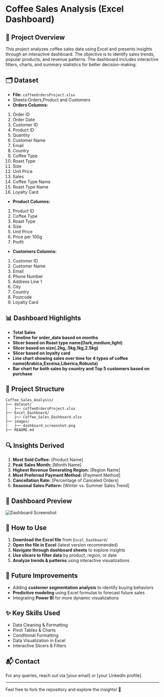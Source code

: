 # Coffee Sales Analysis (Excel Dashboard)

## 📌 Project Overview
This project analyzes coffee sales data using Excel and presents insights through an interactive dashboard. The objective is to identify sales trends, popular products, and revenue patterns. The dashboard includes interactive filters, charts, and summary statistics for better decision-making.

## 🗂️ Dataset
- **File:** `coffeeOrdersProject.xlsx`
- Sheets:Orders,Product and Customers
- **Orders Columns:**
1. Order ID  
2. Order Date  
3. Customer ID  
4. Product ID  
5. Quantity  
6. Customer Name  
7. Email  
8. Country  
9. Coffee Type  
10. Roast Type  
11. Size  
12. Unit Price  
13. Sales  
14. Coffee Type Name  
15. Roast Type Name  
16. Loyalty Card

- **Product Columns:**
1. Product ID  
2. Coffee Type  
3. Roast Type  
4. Size  
5. Unit Price  
6. Price per 100g  
7. Profit

- **Customers Columns:**
1. Customer ID  
2. Customer Name  
3. Email  
4. Phone Number  
5. Address Line 1  
6. City  
7. Country  
8. Postcode  
9. Loyalty Card  








## 📊 Dashboard Highlights
- **Total Sales**
- **Timeline for order_date based on months**
- **Slicer based on Roast type name(Dark,medium,light)**
- **Slicer based on size(.2kg,.5kg,1kg,2.5kg)**
- **Slicer based on loyalty card**
- **Line chart showing sales over time for 4 types of coffee name(Arabica,Exceisa,Liberica,Robusta)**
- **Bar chart for both sales by country and Top 5 customers based on purchase**

## 📁 Project Structure
```
Coffee_Sales_Analysis/
├── dataset/
│   ├── coffeeOrdersProject.xlsx
├── Excel_Dashboard/
│   ├── Coffee_Sales_Dashboard.xlsx
├── images/
│   ├── dashboard_screenshot.png
├── README.md
```

## 🔍 Insights Derived
1. **Most Sold Coffee:** [Product Name]
2. **Peak Sales Month:** [Month Name]
3. **Highest Revenue Generating Region:** [Region Name]
4. **Most Preferred Payment Method:** [Payment Method]
5. **Cancellation Rate:** [Percentage of Canceled Orders]
6. **Seasonal Sales Pattern:** [Winter vs. Summer Sales Trend]

## 📸 Dashboard Preview
![Dashboard Screenshot](images/dashboard_screenshot.png)

## 🚀 How to Use
1. **Download the Excel file** from `Excel_Dashboard/`
2. **Open the file in Excel** (latest version recommended)
3. **Navigate through dashboard sheets** to explore insights
4. **Use slicers to filter data** by product, region, or date
5. **Analyze trends & patterns** using interactive visualizations

## 🔄 Future Improvements
- Adding **customer segmentation analysis** to identify buying behaviors
- **Predictive modeling** using Excel formulas to forecast future sales
- Integrating **Power BI** for more dynamic visualizations

## ✨ Key Skills Used
- Data Cleaning & Formatting
- Pivot Tables & Charts
- Conditional Formatting
- Data Visualization in Excel
- Interactive Slicers & Filters

## 📬 Contact
For any queries, reach out via [your email] or [your LinkedIn profile].

---
Feel free to fork the repository and explore the insights! 🚀

